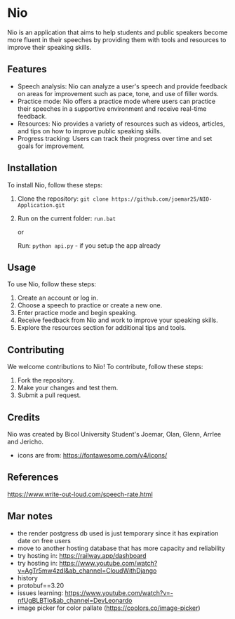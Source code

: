 # Nio

Nio is an application that aims to help students and public speakers become more fluent in their speeches by providing them with tools and resources to improve their speaking skills.

## Features

- Speech analysis: Nio can analyze a user's speech and provide feedback on areas for improvement such as pace, tone, and use of filler words.
- Practice mode: Nio offers a practice mode where users can practice their speeches in a supportive environment and receive real-time feedback.
- Resources: Nio provides a variety of resources such as videos, articles, and tips on how to improve public speaking skills.
- Progress tracking: Users can track their progress over time and set goals for improvement.

## Installation

To install Nio, follow these steps:

1. Clone the repository: `git clone https://github.com/joemar25/NIO-Application.git`
2. Run on the current folder: `run.bat`

    or

    Run: `python api.py` - if you setup the app already

## Usage

To use Nio, follow these steps:

1. Create an account or log in.
2. Choose a speech to practice or create a new one.
3. Enter practice mode and begin speaking.
4. Receive feedback from Nio and work to improve your speaking skills.
5. Explore the resources section for additional tips and tools.

## Contributing

We welcome contributions to Nio! To contribute, follow these steps:

1. Fork the repository.
2. Make your changes and test them.
3. Submit a pull request.

## Credits

Nio was created by Bicol University Student's Joemar, Olan, Glenn, Arrlee and Jericho.

- icons are from: <https://fontawesome.com/v4/icons/>

## References

<https://www.write-out-loud.com/speech-rate.html>

## Mar notes

- the render postgress db used is just temporary since it has expiration date on free users
- move to another hosting database that has more capacity and reliability
- try hosting in: <https://railway.app/dashboard>
- try hosting in: <https://www.youtube.com/watch?v=AgTr5mw4zdI&ab_channel=CloudWithDjango>
- history
- protobuf==3.20
- issues learning: <https://www.youtube.com/watch?v=-nfUgBLBTIo&ab_channel=DevLeonardo>
- image picker for color pallate (https://coolors.co/image-picker)